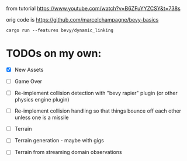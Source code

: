 from tutorial https://www.youtube.com/watch?v=B6ZFuYYZCSY&t=738s

orig code is https://github.com/marcelchampagne/bevy-basics

```
cargo run --features bevy/dynamic_linking
```

TODOs on my own:
===========

* [x] New Assets
* [ ] Game Over
* [ ] Re-implement collision detection with "bevy rapier" plugin (or other
  physics engine plugin)
* [ ] Re-implement collision handling so that things bounce off each other
  unless one is a missile
* [ ] Terrain
* [ ] Terrain generation - maybe with gigs
* [ ] Terrain from streaming domain observations

